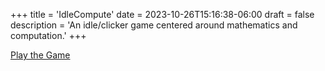 +++
title = 'IdleCompute'
date = 2023-10-26T15:16:38-06:00
draft = false
description = 'An idle/clicker game centered around mathematics and computation.'
+++

[Play the Game](/projects/IdleCompute)
